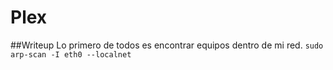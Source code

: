# Plex

##Writeup
Lo primero de todos es encontrar equipos dentro de mi red.
`sudo arp-scan -I eth0 --localnet`
